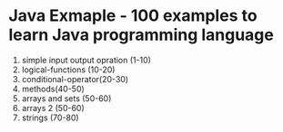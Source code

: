 # Java Exmaple - 100 examples to learn Java programming language

1. simple input output opration (1-10)
2. logical-functions (10-20)
3. conditional-operator(20-30)
4. methods(40-50)
5. arrays and sets (50-60)
6. arrays 2 (50-60)
7. strings (70-80)
